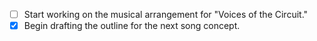 - [ ] Start working on the musical arrangement for "Voices of the Circuit."
- [x] Begin drafting the outline for the next song concept.